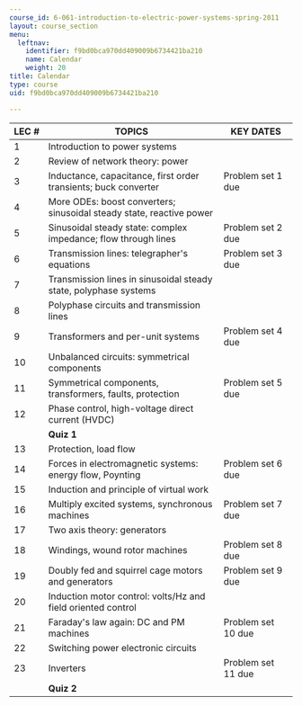 ```yaml
---
course_id: 6-061-introduction-to-electric-power-systems-spring-2011
layout: course_section
menu:
  leftnav:
    identifier: f9bd0bca970dd409009b6734421ba210
    name: Calendar
    weight: 20
title: Calendar
type: course
uid: f9bd0bca970dd409009b6734421ba210

---
```


| LEC # | TOPICS | KEY DATES |
| --- | --- | --- |
| 1 | Introduction to power systems | &nbsp; |
| 2 | Review of network theory: power | &nbsp; |
| 3 | Inductance, capacitance, first order transients; buck converter | Problem set 1 due |
| 4 | More ODEs: boost converters; sinusoidal steady state, reactive power | &nbsp; |
| 5 | Sinusoidal steady state: complex impedance; flow through lines | Problem set 2 due |
| 6 | Transmission lines: telegrapher's equations | Problem set 3 due |
| 7 | Transmission lines in sinusoidal steady state, polyphase systems | &nbsp; |
| 8 | Polyphase circuits and transmission lines | &nbsp; |
| 9 | Transformers and per-unit systems | Problem set 4 due |
| 10 | Unbalanced circuits: symmetrical components | &nbsp; |
| 11 | Symmetrical components, transformers, faults, protection | Problem set 5 due |
| 12 | Phase control, high-voltage direct current (HVDC) | &nbsp; |
| &nbsp; | **Quiz 1** | &nbsp; |
| 13 | Protection, load flow | &nbsp; |
| 14 | Forces in electromagnetic systems: energy flow, Poynting | Problem set 6 due |
| 15 | Induction and principle of virtual work | &nbsp; |
| 16 | Multiply excited systems, synchronous machines | Problem set 7 due |
| 17 | Two axis theory: generators | &nbsp; |
| 18 | Windings, wound rotor machines | Problem set 8 due |
| 19 | Doubly fed and squirrel cage motors and generators | Problem set 9 due |
| 20 | Induction motor control: volts/Hz and field oriented control | &nbsp; |
| 21 | Faraday's law again: DC and PM machines | Problem set 10 due |
| 22 | Switching power electronic circuits | &nbsp; |
| 23 | Inverters | Problem set 11 due |
| &nbsp; | **Quiz 2** |
